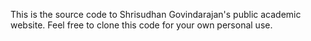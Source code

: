 This is the source code to Shrisudhan Govindarajan's public academic website. Feel free to clone this code for your own personal use.